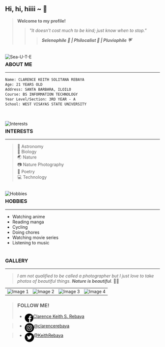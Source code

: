## Hi, hi, hiiii ~ :raised_hands:
> **Welcome to my profile!**
>
>> *"It doesn't cost much to be kind; just know when to stop."*
>>> ***Selenophile :crescent_moon: | Philocalist :cherry_blossom: | Pluviophile :umbrella:***
<br>
<img src="https://raw.githubusercontent.com/CKRebaya/cksrebaya/main/assets/images/me.JPG" alt="Sea-U-T-E" width="200px" align="left">

### ABOUT ME
________________________________
    Name: CLARENCE KEITH SOLITANA REBAYA
    Age: 21 YEARS OLD
    Address: SANTA BARBARA, ILOILO
    Course: BS INFORMATION TECHNOLOGY
    Year Level/Section: 3RD YEAR - A
    School: WEST VISAYAS STATE UNIVERSITY
<br>
<br>
<img src="https://raw.githubusercontent.com/CKRebaya/cksrebaya/main/assets/images/port3.jpg" alt="Interests" width="200px" align="left">

### INTERESTS
________________________________
> :stars: Astronomy <br>
> :seedling: Biology <br>
> :earth_asia: Nature <br>
> :camera: Nature Photography <br>
> :pencil: Poetry <br>
> :computer: Technology
<br>
<img src="https://raw.githubusercontent.com/CKRebaya/cksrebaya/main/assets/images/01e7d7420aa6bb8b084ab16ea4017519.jpg" alt="Hobbies" width="200px" align="left">

### HOBBIES
________________________________
 * Watching anime <br>
 * Reading manga <br>
 * Cycling <br>
 * Doing chores <br>
 * Watching movie series <br>
 * Listening to music <br> <br>

### GALLERY
________________________________
> *I am not qualified to be called a photographer but I just love to take photos of beautiful things. **Nature is beautiful***. :sunflower::blue_heart: <br>

| | | | |
|:-------------------------:|:-------------------------:|:-------------------------:|:-------------------------:|
|<img width="200" alt="Image 1" src="https://raw.githubusercontent.com/CKRebaya/cksrebaya/main/assets/images/port1.jpg">|<img width="200" alt="Image 2" src="https://raw.githubusercontent.com/CKRebaya/cksrebaya/main/assets/images/port2.jpg">|<img width="200" alt="Image 3" src="https://raw.githubusercontent.com/CKRebaya/cksrebaya/main/assets/images/port3.jpg">| <img width="200" alt="Image 4" src="https://raw.githubusercontent.com/CKRebaya/cksrebaya/main/assets/images/port6.jpg">|


> ### FOLLOW ME!
>
> - <img src="assets/images/facebook.png" width="28px" align="left"> [Clarence Keith S. Rebaya](https://www.facebook.com/clarencekeith.rebaya.9/) 

> - <img src="assets/images/instagram.png" width="30px" align="left"> [@clarencerebaya](https://www.instagram.com/clarencerebaya/) 

> - <img src="assets/images/twitter.png" width="30px" align="left"> [@KeithRebaya](https://twitter.com/KeithRebaya)
